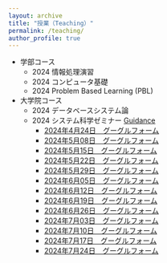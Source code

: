 ```yaml
---
layout: archive
title: "授業（Teaching）"
permalink: /teaching/
author_profile: true
---
```


* 学部コース
  * 2024 情報処理演習
  * 2024 コンピュータ基礎
  * 2024 Problem Based Learning (PBL)
* 大学院コース
  * 2024 データベースシステム論
  * 2024 システム科学ゼミナー [Guidance](https://wanweiwei07.github.io/files/2023insemi_guidance.pdf)
    * [2024年4月24日　グーグルフォーム]()
    * [2024年5月08日　グーグルフォーム]()
    * [2024年5月15日　グーグルフォーム]()
    * [2024年5月22日　グーグルフォーム]()
    * [2024年5月29日　グーグルフォーム]()
    * [2024年6月05日　グーグルフォーム]()
    * [2024年6月12日　グーグルフォーム]()
    * [2024年6月19日　グーグルフォーム]()
    * [2024年6月26日　グーグルフォーム]()
    * [2024年7月03日　グーグルフォーム]()
    * [2024年7月10日　グーグルフォーム]()
    * [2024年7月17日　グーグルフォーム]()
    * [2024年7月24日　グーグルフォーム]()
